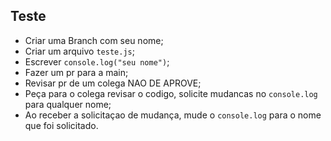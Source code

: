 ## Teste 

- Criar uma Branch com seu nome;
- Criar um arquivo `teste.js`;
- Escrever `console.log("seu nome")`;
- Fazer um pr para a main;
- Revisar pr de um colega NAO DE APROVE;
- Peça para o colega revisar o codigo, solicite mudancas no `console.log` para qualquer nome;
- Ao receber a solicitaçao de mudança, mude o `console.log` para o nome que foi solicitado. 
